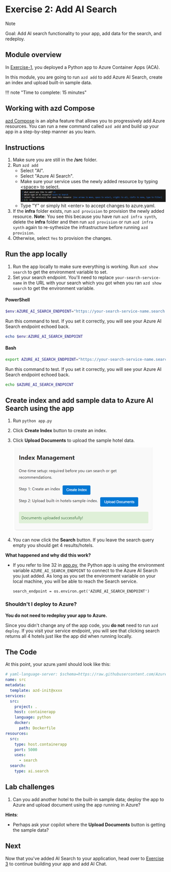 # Exercise 2: Add AI Search

> [!Note]
> Goal: Add AI search functionality to your app, add data for the search, and redeploy.

## Module overview

In [Exercise-1](/Lab-Instructions/Exercise-1.md), you deployed a Python app to Azure Container Apps (ACA).

In this module, you are going to run `azd add` to add Azure AI Search, create an index and upload built-in sample data.

!!! note "Time to complete: 15 minutes"

## Working with azd Compose

[azd Compose](https://aka.ms/azd-compose) is an alpha feature that allows you to progressively add Azure resources. You can run a new command called `azd add` and build up your app in a step-by-step manner as you learn.

## Instructions

1. Make sure you are still in the **/src** folder.
1. Run `azd add`
    * Select "AI".
    * Select "Azure AI Search".
    * Make sure your service uses the newly added resource by typing \<space> to select.
    ![Connect service to searach](/Lab-Instructions/Images/2.ConnectServicetoSearch.png)
    * Type "Y" or simply hit \<enter> to accept changes to azure.yaml.  
1. If the **infra** folder exists, run `azd provision` to provision the newly added resource. **Note**: You see this because you have run `azd infra synth`, delete the **infra** folder and then run `azd provision` or run `azd infra synth` again to re-sythesize the infrastructure before running `azd provision`.
1. Otherwise, select `Yes` to provision the changes.

## Run the app locally 

1. Run the app locally to make sure everything is working. Run `azd show search` to get the environment variable to set.
1. Set your search endpoint. You'll need to replace `your-search-service-name` in the URL with your search which you got when you ran `azd show search` to get the environment variable.

####  PowerShell
```powershell
$env:AZURE_AI_SEARCH_ENDPOINT="https://your-search-service-name.search.windows.net"

```
Run this command to test. If you set it correctly, you will see your Azure AI Search endpoint echoed back.

```powershell
echo $env:AZURE_AI_SEARCH_ENDPOINT
```

#### Bash
```bash
export AZURE_AI_SEARCH_ENDPOINT="https://your-search-service-name.search.windows.net"
```

Run this command to test. If you set it correctly, you will see your Azure AI Search endpoint echoed back.

```bash
echo $AZURE_AI_SEARCH_ENDPOINT
```
## Create index and add sample data to Azure AI Search using the app
1. Run `python app.py`
1. Click **Create Index** button to create an index.
1. Click **Upload Documents** to upload the sample hotel data.

    ![Index Management](/Lab-Instructions/Images/2.index-management.png)
1. You can now click the **Search** button. If you leave the search query empty you should get 4 results/hotels. 

**What happened and why did this work?**

* If you refer to line 32 in [app.py](/src/app.py), the Python app is using the environment variable `AZURE_AI_SEARCH_ENDPOINT` to connect to the Azure AI Search you just added. As long as you set the environment variable on your local machine, you will be able to reach the Search service.
    ```
    search_endpoint = os.environ.get('AZURE_AI_SEARCH_ENDPOINT')
    ```

### Shouldn't I deploy to Azure?

**You do not need to redeploy your app to Azure.**

Since you didn't change any of the app code, you **do not** need to run `azd deploy`. If you visit your service endpoint, you will see that clicking search returns all 4 hotels just like the app did when running locally.

## The Code

At this point, your azure.yaml should look like this:

``` yaml
# yaml-language-server: $schema=https://raw.githubusercontent.com/Azure/azure-dev/main/schemas/alpha/azure.yaml.json
name: src
metadata:
  template: azd-init@xxxx
services:
  src:
    project: .
    host: containerapp
    language: python
    docker:
      path: Dockerfile
resources:
  src:
    type: host.containerapp
    port: 5000
    uses:
      - search
  search:
    type: ai.search
```

## Lab challenges

1. Can you add another hotel to the built-in sample data; deploy the app to Azure and upload document using the app running in Azure?  

**Hints**: 
* Perhaps ask your copilot where the **Upload Documents** button is getting the sample data?

## Next
Now that you've added AI Search to your application, head over to [Exercise 3](/Lab-Instructions/3.Exercise-3.md) to continue building your app and add AI Chat.